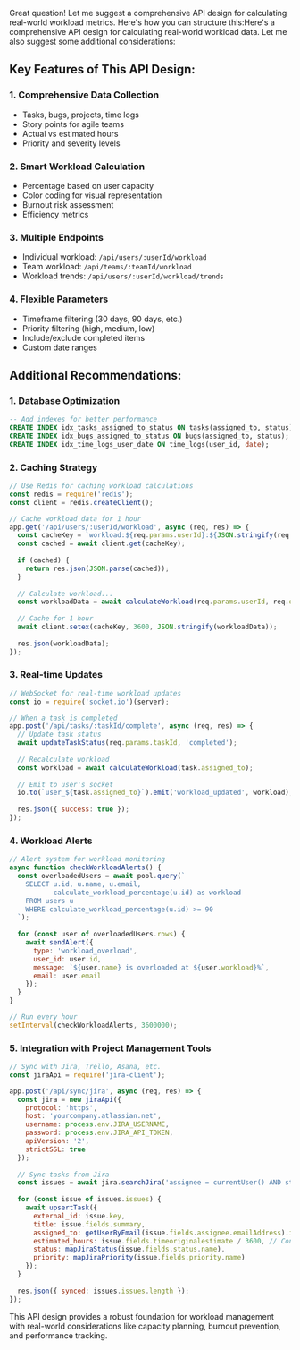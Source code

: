 Great question! Let me suggest a comprehensive API design for calculating real-world workload metrics. Here's how you can structure this:Here's a comprehensive API design for calculating real-world workload data. Let me also suggest some additional considerations:

## Key Features of This API Design:

### 1. **Comprehensive Data Collection**
- Tasks, bugs, projects, time logs
- Story points for agile teams
- Actual vs estimated hours
- Priority and severity levels

### 2. **Smart Workload Calculation**
- Percentage based on user capacity
- Color coding for visual representation
- Burnout risk assessment
- Efficiency metrics

### 3. **Multiple Endpoints**
- Individual workload: `/api/users/:userId/workload`
- Team workload: `/api/teams/:teamId/workload`
- Workload trends: `/api/users/:userId/workload/trends`

### 4. **Flexible Parameters**
- Timeframe filtering (30 days, 90 days, etc.)
- Priority filtering (high, medium, low)
- Include/exclude completed items
- Custom date ranges

## Additional Recommendations:

### 1. **Database Optimization**
```sql
-- Add indexes for better performance
CREATE INDEX idx_tasks_assigned_to_status ON tasks(assigned_to, status);
CREATE INDEX idx_bugs_assigned_to_status ON bugs(assigned_to, status);
CREATE INDEX idx_time_logs_user_date ON time_logs(user_id, date);
```

### 2. **Caching Strategy**
```javascript
// Use Redis for caching workload calculations
const redis = require('redis');
const client = redis.createClient();

// Cache workload data for 1 hour
app.get('/api/users/:userId/workload', async (req, res) => {
  const cacheKey = `workload:${req.params.userId}:${JSON.stringify(req.query)}`;
  const cached = await client.get(cacheKey);
  
  if (cached) {
    return res.json(JSON.parse(cached));
  }
  
  // Calculate workload...
  const workloadData = await calculateWorkload(req.params.userId, req.query);
  
  // Cache for 1 hour
  await client.setex(cacheKey, 3600, JSON.stringify(workloadData));
  
  res.json(workloadData);
});
```

### 3. **Real-time Updates**
```javascript
// WebSocket for real-time workload updates
const io = require('socket.io')(server);

// When a task is completed
app.post('/api/tasks/:taskId/complete', async (req, res) => {
  // Update task status
  await updateTaskStatus(req.params.taskId, 'completed');
  
  // Recalculate workload
  const workload = await calculateWorkload(task.assigned_to);
  
  // Emit to user's socket
  io.to(`user_${task.assigned_to}`).emit('workload_updated', workload);
  
  res.json({ success: true });
});
```

### 4. **Workload Alerts**
```javascript
// Alert system for workload monitoring
async function checkWorkloadAlerts() {
  const overloadedUsers = await pool.query(`
    SELECT u.id, u.name, u.email, 
           calculate_workload_percentage(u.id) as workload
    FROM users u
    WHERE calculate_workload_percentage(u.id) >= 90
  `);
  
  for (const user of overloadedUsers.rows) {
    await sendAlert({
      type: 'workload_overload',
      user_id: user.id,
      message: `${user.name} is overloaded at ${user.workload}%`,
      email: user.email
    });
  }
}

// Run every hour
setInterval(checkWorkloadAlerts, 3600000);
```

### 5. **Integration with Project Management Tools**
```javascript
// Sync with Jira, Trello, Asana, etc.
const jiraApi = require('jira-client');

app.post('/api/sync/jira', async (req, res) => {
  const jira = new jiraApi({
    protocol: 'https',
    host: 'yourcompany.atlassian.net',
    username: process.env.JIRA_USERNAME,
    password: process.env.JIRA_API_TOKEN,
    apiVersion: '2',
    strictSSL: true
  });
  
  // Sync tasks from Jira
  const issues = await jira.searchJira('assignee = currentUser() AND status != Done');
  
  for (const issue of issues.issues) {
    await upsertTask({
      external_id: issue.key,
      title: issue.fields.summary,
      assigned_to: getUserByEmail(issue.fields.assignee.emailAddress).id,
      estimated_hours: issue.fields.timeoriginalestimate / 3600, // Convert from seconds
      status: mapJiraStatus(issue.fields.status.name),
      priority: mapJiraPriority(issue.fields.priority.name)
    });
  }
  
  res.json({ synced: issues.issues.length });
});
```

This API design provides a robust foundation for workload management with real-world considerations like capacity planning, burnout prevention, and performance tracking.